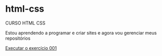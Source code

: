 # html-css
 CURSO HTML CSS

 Estou aprendendo a programar e criar sites  e agora vou  gerenciar meus repositórios

<a href="https://fabiofelipedasilva.github.io/html-css/exercicios/ex001/index.html"> Executar o exercício 001 </a>
